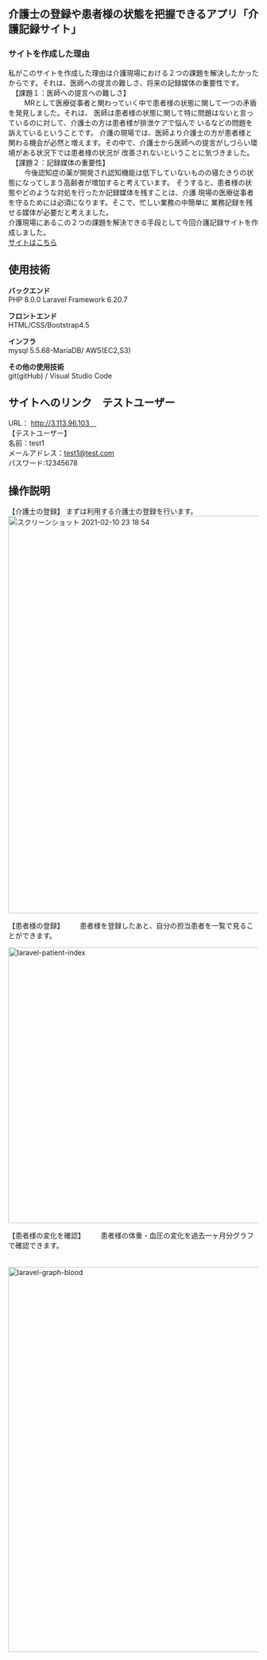 

## 介護士の登録や患者様の状態を把握できるアプリ「介護記録サイト」
### サイトを作成した理由<br>
私がこのサイトを作成した理由は介護現場における２つの課題を解決したかったからです。それは、医師への提言の難しさ、将来の記録媒体の重要性です。<br>
　【課題１：医師への提言への難しさ】<br>
　　 MRとして医療従事者と関わっていく中で患者様の状態に関して一つの矛盾を発見しました。それは、 医師は患者様の状態に関して特に問題はないと言っているのに対して、介護士の方は患者様が排泄ケアで悩んで    いるなどの問題を訴えているということです。 介護の現場では、医師より介護士の方が患者様と関わる機会が必然と増えます。その中で、介護士から医師への提言がしづらい環境がある状況下では患者様の状況が      改善されないということに気づきました。<br>
　【課題２：記録媒体の重要性】<br>
　　 今後認知症の薬が開発され認知機能は低下していないものの寝たきりの状態になってしまう高齢者が増加すると考えています。 そうすると、患者様の状態やどのような対処を行ったか記録媒体を残すことは、介護    現場の医療従事者を守るためには必須になります。そこで、忙しい業務の中簡単に 業務記録を残せる媒体が必要だと考えました。<br>
   介護現場にあるこの２つの課題を解決できる手段として今回介護記録サイトを作成しました。<br>
<a href="http://3.113.96.103" alt="">サイトはこちら</a>

## 使用技術
**バックエンド**<br>
PHP 8.0.0
Laravel Framework 6.20.7<br>

**フロントエンド**<br>
HTML/CSS/Bootstrap4.5<br>

**インフラ**<br>
mysql 5.5.68-MariaDB/ AWS(EC2,S3)<br>

**その他の使用技術**<br>
 git(gitHub) / Visual Studio Code 

## サイトへのリンク　テストユーザー<br>
URL： http://3.113.96.103　<br>
【テストユーザー】          <br>
名前：test1             <br>
メールアドレス：test1@test.com <br>
パスワード:12345678

## 操作説明
【介護士の登録】
 まずは利用する介護士の登録を行います。<br>
<img width="798" alt="スクリーンショット 2021-02-10 23 18 54" src="https://user-images.githubusercontent.com/76683891/107521865-65dc5f00-6bf6-11eb-8c44-cdd405b9a9df.png">




【患者様の登録】
　　患者様を登録したあと、自分の担当患者を一覧で見ることができます。<br>

   <img width="554" alt="laravel-patient-index" src="https://user-images.githubusercontent.com/76683891/107608748-25c1be80-6c80-11eb-985f-6e4be6ab8977.png">


【患者様の変化を確認】
　　患者様の体重・血圧の変化を過去一ヶ月分グラフで確認できます。<br>


　<img width="773" alt="laravel-graph-blood" src="https://user-images.githubusercontent.com/76683891/107608794-51dd3f80-6c80-11eb-9856-f13f85caf438.png">

